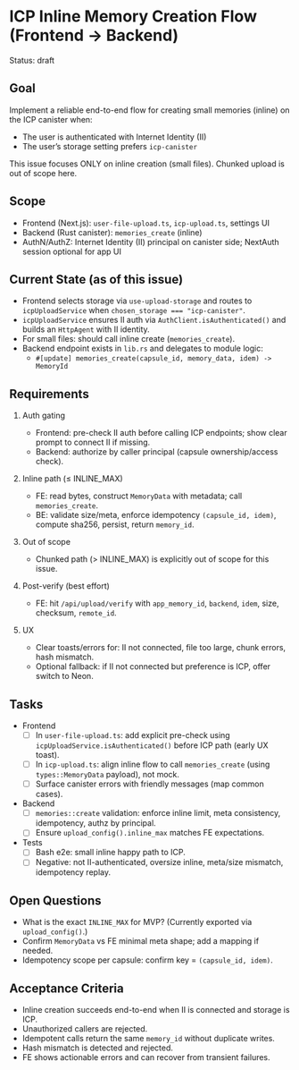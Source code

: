 # ICP Inline Memory Creation Flow (Frontend → Backend)

Status: draft

## Goal

Implement a reliable end-to-end flow for creating small memories (inline) on the ICP canister when:

- The user is authenticated with Internet Identity (II)
- The user’s storage setting prefers `icp-canister`

This issue focuses ONLY on inline creation (small files). Chunked upload is out of scope here.

## Scope

- Frontend (Next.js): `user-file-upload.ts`, `icp-upload.ts`, settings UI
- Backend (Rust canister): `memories_create` (inline)
- AuthN/AuthZ: Internet Identity (II) principal on canister side; NextAuth session optional for app UI

## Current State (as of this issue)

- Frontend selects storage via `use-upload-storage` and routes to `icpUploadService` when `chosen_storage === "icp-canister"`.
- `icpUploadService` ensures II auth via `AuthClient.isAuthenticated()` and builds an `HttpAgent` with II identity.
- For small files: should call inline create (`memories_create`).
- Backend endpoint exists in `lib.rs` and delegates to module logic:
  - `#[update] memories_create(capsule_id, memory_data, idem) -> MemoryId`

## Requirements

1. Auth gating
   - Frontend: pre-check II auth before calling ICP endpoints; show clear prompt to connect II if missing.
   - Backend: authorize by caller principal (capsule ownership/access check).

2. Inline path (≤ INLINE_MAX)
   - FE: read bytes, construct `MemoryData` with metadata; call `memories_create`.
   - BE: validate size/meta, enforce idempotency `(capsule_id, idem)`, compute sha256, persist, return `memory_id`.

3. Out of scope
   - Chunked path (> INLINE_MAX) is explicitly out of scope for this issue.

4. Post-verify (best effort)
   - FE: hit `/api/upload/verify` with `app_memory_id`, `backend`, `idem`, size, checksum, `remote_id`.

5. UX
   - Clear toasts/errors for: II not connected, file too large, chunk errors, hash mismatch.
   - Optional fallback: if II not connected but preference is ICP, offer switch to Neon.

## Tasks

- Frontend
  - [ ] In `user-file-upload.ts`: add explicit pre-check using `icpUploadService.isAuthenticated()` before ICP path (early UX toast).
  - [ ] In `icp-upload.ts`: align inline flow to call `memories_create` (using `types::MemoryData` payload), not mock.
  - [ ] Surface canister errors with friendly messages (map common cases).

- Backend
  - [ ] `memories::create` validation: enforce inline limit, meta consistency, idempotency, authz by principal.
  - [ ] Ensure `upload_config().inline_max` matches FE expectations.

- Tests
  - [ ] Bash e2e: small inline happy path to ICP.
  - [ ] Negative: not II-authenticated, oversize inline, meta/size mismatch, idempotency replay.

## Open Questions

- What is the exact `INLINE_MAX` for MVP? (Currently exported via `upload_config()`.)
- Confirm `MemoryData` vs FE minimal meta shape; add a mapping if needed.
- Idempotency scope per capsule: confirm key = `(capsule_id, idem)`.

## Acceptance Criteria

- Inline creation succeeds end-to-end when II is connected and storage is ICP.
- Unauthorized callers are rejected.
- Idempotent calls return the same `memory_id` without duplicate writes.
- Hash mismatch is detected and rejected.
- FE shows actionable errors and can recover from transient failures.

